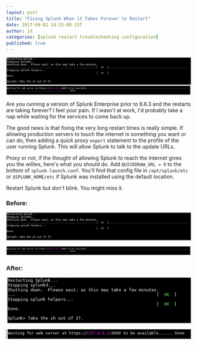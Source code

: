 ```yaml
---
layout: post
title: "Fixing Splunk When it Takes Forever to Restart"
date: 2017-09-02 14:53:00 CST
author: jd
categories: [splunk restart troubleshooting configuration]
published: true
---
```

![splunkd restart taking forever](/images/Screen%20Shot%202017-09-02%20at%202.21.46%20PM.png)
![splunkweb taking forever to start](/images/Screen%20Shot%202017-09-02%20at%202.22.00%20PM.png)

Are you running a version of Splunk Enterprise prior to 6.6.3 and the restarts are taking forever? I feel your pain. If I wasn't at work, I'd probably take a nap while waiting for the services to come back up.

<!--more-->

The good news is that fixing the very long restart times is really simple. If allowing production servers to touch the internet is something you want or can do, then adding a quick proxy `export` statement to the profile of the user running Splunk. This will allow Splunk to talk to the update URLs.

Proxy or not, if the thought of allowing Splunk to reach the internet gives you the willies, here's what you should do. Add `QUICKDRAW_URL = 0` to the bottom of `splunk-launch.conf`. You'll find that config file in `/opt/splunk/etc` or `$SPLUNK_HOME/etc` if Splunk was installed using the default location.

Restart Splunk but don't blink. You might miss it.

### Before:
![](/images/Screen%20Shot%202017-09-02%20at%202.21.46%20PM.png)

![](/images/Screen%20Shot%202017-09-02%20at%202.22.00%20PM.png)

### After:

![](/images/Screen%20Shot%202017-09-02%20at%202.22.16%20PM.png)

![](/images/Screen%20Shot%202017-09-02%20at%202.23.09%20PM.png)
